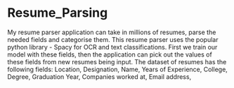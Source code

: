 # Resume_Parsing
My resume parser application can take in millions of resumes, parse the needed fields and categorise them. This resume parser uses the popular python library - Spacy for OCR and text classifications. First we train our model with these fields, then the application can pick out the values of these fields from new resumes being input.  The dataset of resumes has the following fields:
Location,
Designation,
Name, 
Years of Experience, 
College, 
Degree, 
Graduation Year, 
Companies worked at, 
Email address,
